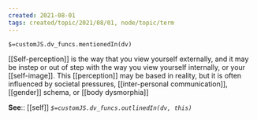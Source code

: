 ```yaml
---
created: 2021-08-01
tags: created/topic/2021/08/01, node/topic/term
---
```

`$=customJS.dv_funcs.mentionedIn(dv)`

 [[Self-perception]] is the way that you view yourself externally, and it may be instep or out of step with the way you view yourself internally, or your [[self-image]]. This [[perception]] may be based in reality, but it is often influenced by societal pressures, [[inter-personal communication]], [[gender]] schema, or [[body dysmorphia]]

**See**:: [[self]]
*`$=customJS.dv_funcs.outlinedIn(dv, this)`*
